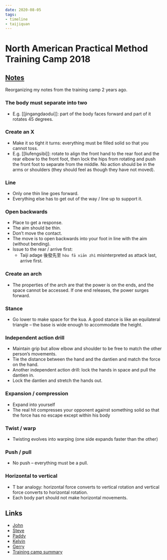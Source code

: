 ```yaml
---
date: 2020-08-05
tags:
- timeline
- taijiquan
---
```


# North American Practical Method Training Camp 2018

## [Notes](http://practicalmethod.com/2018/08/north-american-practical-method-training-camp-2018-notes-by-edward-liaw/)

Reorganizing my notes from the training camp 2 years ago.

### The body must separate into two
* E.g. [[jingangdaodui]]: part of the body faces forward and part of it rotates 45 degrees.

### Create an X
* Make it so tight it turns: everything must be filled solid so that you cannot toss.
* E.g. [[liufengsibi]]: rotate to align the front hand to the rear foot and the rear elbow to the front foot, then lock the hips from rotating and push the front foot to separate from the middle. No action should be in the arms or shoulders (they should feel as though they have not moved).

### Line
* Only one thin line goes forward.
* Everything else has to get out of the way / line up to support it.

### Open backwards
* Place to get a response.
* The aim should be thin.
* Don’t move the contact.
* The move is to open backwards into your foot in line with the aim (without bending).
* Issue to the rear / arrive first:
    * Taiji adage 後發先至 `hòu fā xiān zhì` misinterpreted as attack last, arrive first.

### Create an arch
* The properties of the arch are that the power is on the ends, and the space cannot be accessed. If one end releases, the power surges forward.

### Stance
* Go lower to make space for the kua. A good stance is like an equilateral triangle – the base is wide enough to accommodate the height.

### Independent action drill
* Maintain grip but allow elbow and shoulder to be free to match the other person’s movements.
* Tie the distance between the hand and the dantien and match the force on the hand.
* Another independent action drill: lock the hands in space and pull the dantien in.
* Lock the dantien and stretch the hands out.

### Expansion / compression
* Expand into yourself
* The real hit compresses your opponent against something solid so that the force has no escape except within his body

### Twist / warp
* Twisting evolves into warping (one side expands faster than the other)

### Push / pull
* No push – everything must be a pull.

### Horizontal to vertical
* T bar analogy: horizontal force converts to vertical rotation and vertical force converts to horizontal rotation.
* Each body part should not make horizontal movements.

## Links
* [John](http://practicalmethod.com/2018/08/north-american-practical-method-training-camp-2018-notes/)
* [Steve](http://practicalmethod.com/2018/08/napmtc2018-notes-steve-doob/)
* [Paddy](http://practicalmethod.com/2018/08/north-american-chen-style-practical-method-training-camp-2018-notes-3/)
* [Kelvin](http://practicalmethod.com/2018/08/notes-for-north-american-practical-method-training-camp-by-kelvin-ho/)
* [Gerry](http://practicalmethod.com/2018/08/notes-for-north-american-training-camp-by-gerry-hopkins/)
* [Training camp summary](http://practicalmethod.com/2018/08/big-trouble-in-little-iowa/)

